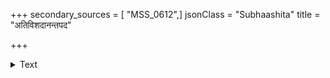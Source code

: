 +++
secondary_sources = [ "MSS_0612",]
jsonClass = "Subhaashita"
title = "अतिविशदानन्तपद"

+++

<details><summary>Text</summary>

अतिविशदानन्तपद- प्रवृत्तदृष्टिर्न मधुरवीक्षणतः।  
तृप्यत्यञ्चितकामः प्रातस्तनकमलमुकुलवीक्षणतः॥
</details>
